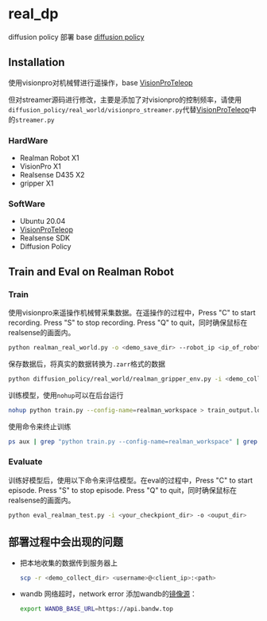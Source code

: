 # real_dp
diffusion policy 部署 
base [diffusion policy](https://github.com/real-stanford/diffusion_policy)

## Installation
使用visionpro对机械臂进行遥操作，base [VisionProTeleop](https://github.com/Improbable-AI/VisionProTeleop)

但对streamer源码进行修改，主要是添加了对visionpro的控制频率，请使用`diffusion_policy/real_world/visionpro_streamer.py`代替[VisionProTeleop](https://github.com/Improbable-AI/VisionProTeleop)中的`streamer.py`

### HardWare 
- Realman Robot X1
- VisionPro X1
- Realsense D435 X2
- gripper X1

### SoftWare
- Ubuntu 20.04
- [VisionProTeleop](https://github.com/Improbable-AI/VisionProTeleop)
- Realsense SDK
- Diffusion Policy

## Train and Eval on Realman Robot
### Train

使用visionpro来遥操作机械臂采集数据。在遥操作的过程中，Press "C" to start recording. Press "S" to stop recording. Press "Q" to quit，同时确保鼠标在realsense的画面内。
```bash
python realman_real_world.py -o <demo_save_dir> --robot_ip <ip_of_robot> --vp_ip <ip_of_visionpro>
```

保存数据后，将真实的数据转换为`.zarr`格式的数据
```bash
python diffusion_policy/real_world/realman_gripper_env.py -i <demo_collect_dir> -o <demo_train_dir>
```

训练模型，使用`nohup`可以在后台运行
```bash
nohup python train.py --config-name=realman_workspace > train_output.log 2>&1&
```

使用命令来终止训练
```bash
ps aux | grep "python train.py --config-name=realman_workspace" | grep -v grep 
```

### Evaluate
训练好模型后，使用以下命令来评估模型。在eval的过程中，Press "C" to start episode. Press "S" to stop episode. Press "Q" to quit，同时确保鼠标在realsense的画面内。
```bash
python eval_realman_test.py -i <your_checkpiont_dir> -o <ouput_dir>
```

## 部署过程中会出现的问题
- 把本地收集的数据传到服务器上
  ```bash
  scp -r <demo_collect_dir> <username>@<client_ip>:<path>
  ```
- wandb 网络超时，network error
  添加wandb的[镜像源](https://bandw.top/)：
  ```bash
  export WANDB_BASE_URL=https://api.bandw.top
  ```
